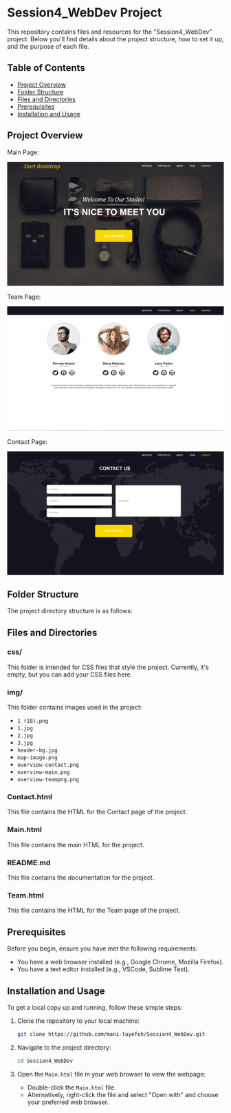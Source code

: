 # Session4_WebDev Project

This repository contains files and resources for the "Session4_WebDev" project. Below you'll find details about the project structure, how to set it up, and the purpose of each file.

## Table of Contents

- [Project Overview](#project-overview)
- [Folder Structure](#folder-structure)
- [Files and Directories](#files-and-directories)
- [Prerequisites](#prerequisites)
- [Installation and Usage](#installation-and-usage)

## Project Overview

Main Page:

![Description](img/overview-main.png)

Team Page:

![Description](img/overview-team.png)

Contact Page:

![Description](img/overview-contact.png)

## Folder Structure

The project directory structure is as follows:

## Files and Directories

### css/

This folder is intended for CSS files that style the project. Currently, it's empty, but you can add your CSS files here.

### img/

This folder contains images used in the project:

- `1 (18).png`
- `1.jpg`
- `2.jpg`
- `3.jpg`
- `header-bg.jpg`
- `map-image.png`
- `overview-contact.png`
- `overview-main.png`
- `overview-teampng.png`

### Contact.html

This file contains the HTML for the Contact page of the project.

### Main.html

This file contains the main HTML for the project.

### README.md

This file contains the documentation for the project.

### Team.html

This file contains the HTML for the Team page of the project.

## Prerequisites

Before you begin, ensure you have met the following requirements:

- You have a web browser installed (e.g., Google Chrome, Mozilla Firefox).
- You have a text editor installed (e.g., VSCode, Sublime Text).

## Installation and Usage

To get a local copy up and running, follow these simple steps:

1. Clone the repository to your local machine:

    ```sh
    git clone https://github.com/mani-tayefeh/Session4_WebDev.git
    ```

2. Navigate to the project directory:

    ```sh
    cd Session4_WebDev
    ```

3. Open the `Main.html` file in your web browser to view the webpage:
    - Double-click the `Main.html` file.
    - Alternatively, right-click the file and select "Open with" and choose your preferred web browser.